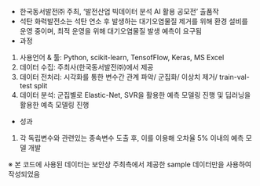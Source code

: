 -	한국동서발전㈜ 주최, ‘발전산업 빅데이터 분석 AI 활용 공모전’ 출품작
-	석탄 화력발전소는 석탄 연소 후 발생하는 대기오염물질 제거를 위해 환경 설비를 운영 중이며, 최적 운영을 위해 대기오염물질 발생 예측이 요구됨
-	과정
   1. 사용언어 & 툴: Python, scikit-learn, TensofFlow, Keras, MS Excel 
   2. 데이터 수집: 주최사(한국동서발전㈜)에서 제공
   3. 데이터 전처리: 시각화를 통한 변수간 관계 파악/ 군집화/ 이상치 제거/ train-val-test split
   4. 데이터 분석: 군집별로 Elastic-Net, SVR을 활용한 예측 모델링 진행 및 딥러닝을 활용한 예측 모델링 진행
-  성과
1. 각 독립변수와 관련있는 종속변수 도출 후, 이를 이용해 오차율 5% 이내의 예측 모델 개발


※ 본 코드에 사용된 데이터는 보안상 주최측에서 제공한 sample 데이터만을 사용하여 작성되었음
